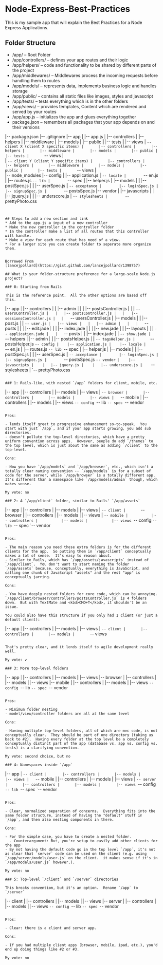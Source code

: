 # Node-Express-Best-Practices
This is my sample app that will explain the Best Practices for a Node Express Applications.

  ## Folder Structure
  * /app/ – Root Folder
  * /app/controllers/ – defines your app routes and their logic
  * /app/helpers/ – code and functionality to be shared by different parts of the project
  * /app/middlewares/ – Middlewares process the incoming requests before handling them to routes
  * /app/models/ – represents data, implements business logic and handles storage
  * /app/public/ – contains all static files like images, styles and javascript
  * /app/tests/ – tests everything which is in the other folders
  * /app/views/ – provides templates, Content which are rendered and served by your routes
  * /app/app.js – initializes the app and glues everything together
  * package.json – remembers all packages that your app depends on and their versions



|-- package.json
|-- .gitignore
|-- app
|   |-- app.js
|   |-- controllers
|   |-- helpers
|   |-- middleware
|   |-- models
|   |-- public
|   |-- tests
|   |-- views
|   `-- client X (client X specific items)
|       |-- controllers
|       |-- helpers
|       |-- middleware
|       |-- models
|       |-- public
|       |-- tests
|       `-- views
|       
|   `-- client Y (client Y specific items)
|       |-- controllers
|       |-- helpers
|       |-- middleware
|       |-- models
|       |-- public
|       |-- tests
|       `-- views
|       
|-- node_modules
|-- config
|    |-- application.js
|    `-- locale
|        `-- en.js
|    |-- routes.js
`-- lib
|       
`-- spec
|    |-- helper.js
|    |-- models
|    |   |-- postSpec.js
|    |   |-- userSpec.js
|    `-- acceptance
|        |-- loginSpec.js
|        |-- signupSpec.js
|        `-- postsSpec.js
|-- vendor
|    |-- javascripts
|    |   |-- jquery.js
|    |   |-- underscore.js
|    `-- stylesheets
|        `-- prettyPhoto.css
```


## Steps to add a new section and link
* Add to the app.js a input of a new controller
* Make the new controller in the controller folder
* In the controller make a list of all routes that this controller will handle.
* Make a view for each route that has need of a view.
* For a larger site you can create folder to seperate more organize them.


Borrowed From 
[lancejpollard](https://gist.github.com/lancejpollard/1398757)

## What is your folder-structure preference for a large-scale Node.js project?

### 0: Starting from Rails

This is the reference point.  All the other options are based off this.

```
|-- app
|   |-- controllers
|   |   |-- admin
|   |   |   |-- postsController.js
|   |   |   `-- usersController.js
|   |   |-- postsController.js
|   |   |-- sessionsController.js
|   |   `-- usersController.js
|   |-- models
|   |   |-- post.js
|   |   `-- user.js
|   |-- views
|   |   |-- admin
|   |   |   `-- posts
|   |   |       |-- edit.jade
|   |   |       |-- index.jade
|   |   |       |-- new.jade
|   |   |-- layouts
|   |   |   `-- application.jade
|   |   `-- posts
|   |       |-- index.jade
|   |       `-- show.jade
|   `-- helpers
|       |-- admin
|       |   |-- postsHelper.js
|       |   `-- tagsHelper.js
|       `-- postsHelper.js
`-- config
|    |-- application.js
|    |-- locale
|        `-- en.js
|    |-- routes.js
`-- lib
`-- spec
|    |-- helper.js
|    |-- models
|    |   |-- postSpec.js
|    |   |-- userSpec.js
|    `-- acceptance
|        |-- loginSpec.js
|        |-- signupSpec.js
|        `-- postsSpec.js
`-- vendor
|    |-- javascripts
|    |   |-- jquery.js
|    |   |-- underscore.js
|    `-- stylesheets
|        `-- prettyPhoto.css
```

### 1: Rails-like, with nested `/app` folders for client, mobile, etc.

```
|-- app
|   |-- controllers
|   |-- models
|   |-- views
|   `-- browser
|       |-- controllers
|       |-- models
|       |-- views
|   `-- mobile
|       |-- controllers
|       |-- models
|       |-- views
`-- config
`-- lib
`-- spec
`-- vendor
```

Pros:

- lends itself great to progressive enhancement so-to-speak.  You start with just `/app`, and if your app starts growing, you add sub directories.
- doesn't pollute the top-level directories, which have a pretty uniform convention across apps.  However, people do add `/themes` to the top level, which is just about the same as adding `/client` to the top-level.

Cons:

- Now you have `/app/models` and `/app/browser`, etc., which isn't a totally clear naming convention -- `/app/models` is for a subset of code for the server, while `/app/browser` is a totally different app.  It's different than a namespace like `/app/models/admin` though, which makes sense.

My vote: no

### 2: A `/app/client` folder, similar to Rails' `/app/assets`

```
|-- app
|   |-- controllers
|   |-- models
|   |-- views
|   `-- client
|       `-- browser
|           |-- controllers
|           |-- models
|           |-- views
|       `-- mobile
|           |-- controllers
|           |-- models
|           |-- views
`-- config
`-- lib
`-- spec
`-- vendor
```

Pros:

- The main reason you need these extra folders is for the different clients for the app.  So putting them in `/app/client` conceptually makes a lot of sense.  It's easy to reason about.
- Similar to Rails, which has `/app/assets/javascripts` instead of `/app/client`.  You don't want to start naming the folder `/app/assets` because, conceptually, everything is JavaScript, and calling one chunk of JavaScript "assets" and the rest "app" is conceptually jarring.

Cons:

- You have deeply nested folders for core code, which can be annoying.  `/app/client/browser/controllers/postsController.js` is 4 folders down.  But with TextMate and <kbd>CMD+T</kbd>, it shouldn't be an issue.

You could also have this structure if you only had 1 client (or just a default client):

```
|-- app
|   |-- controllers
|   |-- models
|   |-- views
|   `-- client
|       |-- controllers
|       |-- models
|       `-- views
```

That's pretty clear, and it lends itself to agile development really well.

My vote: ✔

### 3: More top-level folders

```
|-- app
|   |-- controllers
|   |-- models
|   |-- views
|-- browser
|   |-- controllers
|   |-- models
|   |-- views
|-- mobile
|   |-- controllers
|   |-- models
|   |-- views
`-- config
`-- lib
`-- spec
`-- vendor
```

Pros:

- Minimum folder nesting
- model/view/controller folders are all at the same level

Cons:

- Having multiple top-level folders, all of which are mvc code, is not conceptually clear.  They should be part of one directory (taking us back to #2).  Having every folder at the top level be a completely conceptually distinct part of the app (database vs. app vs. config vs. tests) is a clarifying convention.

My vote: second choice, but no

### 4: Namespaces inside `/app`

```
|-- app
|   `-- client
|       |-- controllers
|       |-- models
|       |-- views
|   `-- mobile
|       |-- controllers
|       |-- models
|       |-- views
|   `-- server
|       |-- controllers
|       |-- models
|       |-- views
`-- config
`-- lib
`-- spec
`-- vendor
```

Pros:

- Clear, normalized separation of concerns.  Everything fits into the same folder structure, instead of having the "default" stuff in `/app`, and then also nesting components in there.

Cons:

- For the simple case, you have to create a nested folder.
  - Counterargument: But, you're setup to easily add other clients for the app
- By not having the default code go in the top level `/app`, it's not as clear that `server` code can be used on the client (e.g. using `/app/server/models/user.js` on the client.  it makes sense if it's in `/app/models/user.js` however.).

My vote: no

### 5: Top-level `/client` and `/server` directories

This breaks convention, but it's an option.  Rename `/app` to `/server`

```
|-- client
|   |-- controllers
|   |-- models
|   |-- views
|-- server
|   |-- controllers
|   |-- models
|   |-- views
`-- config
`-- lib
`-- spec
`-- vendor
```

Pros:

- Clear: there is a client and server app.

Cons:

- If you had multiple client apps (browser, mobile, ipad, etc.), you'd end up doing things like #2 or #3.

My vote: no

